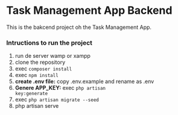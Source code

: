 # Task Management App Backend
This is the bakcend project oh the Task Management App.

### Intructions to run the project
1. run de server wamp or xampp
2. clone the repository
3.  exec <code>composer install</code>
4.  exec <code>npm install</code>
5. <b> create .env file:</b> copy .env.example and rename as .env
6. <b>Genere APP_KEY:</b>  exec <code>php artisan key:generate</code> 
7. exec <code>php artisan migrate --seed</code>
8. php artisan serve
